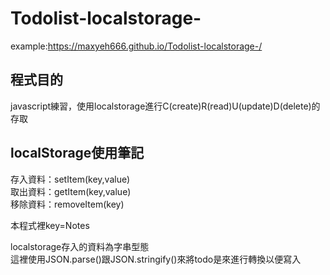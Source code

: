 # Todolist-localstorage-

example:https://maxyeh666.github.io/Todolist-localstorage-/

<h2>程式目的</h2>
javascript練習，使用localstorage進行C(create)R(read)U(update)D(delete)的存取

<h2>localStorage使用筆記</h2>

存入資料：setItem(key,value)  
取出資料：getItem(key,value)  
移除資料：removeItem(key)  

本程式裡key=Notes

localstorage存入的資料為字串型態  
這裡使用JSON.parse()跟JSON.stringify()來將todo是來進行轉換以便寫入
